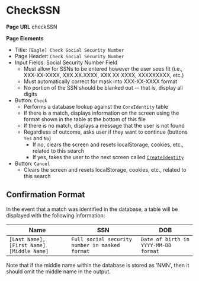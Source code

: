 # CheckSSN

**Page URL**
checkSSN

**Page Elements**
- Title: `[Eagle] Check Social Security Number`
- Page Header: `Check Social Security Number`
- Input Fields: Social Security Number Field
  - Must allow for SSNs to be entered however the user sees fit (i.e., XXX-XX-XXXX, XXX.XX.XXXX, XXX XX XXXX, XXXXXXXXX, etc.)
  - Must automatically correct for mask into XXX-XX-XXXX format
  - No portion of the SSN should be blanked out -- that is, display all digits
- Button: `Check`
  - Performs a database lookup against the `CoreIdentity` table
  - If there is a match, displays information on the screen using the format shown in the table at the bottom of this file
  - If there is no match, displays a message that the user is not found
  - Regardless of outcome, asks user if they want to continue (buttons `Yes` and `No`)
    - If no, clears the screen and resets localStorage, cookies, etc., related to this search
    - If yes, takes the user to the next screen called [`CreateIdentity`](CreateIdentity.md)
- Button: `Cancel`
  - Clears the screen and resets localStorage, cookies, etc., related to this search

## Confirmation Format

In the event that a match was identified in the database, a table will be displayed with the following information:

| Name | SSN | DOB | 
| ---- | --- | --- |
| `[Last Name], [First Name] [Middle Name]` | `Full social security number in masked format` | `Date of birth in YYYY-MM-DD format` |

Note that if the middle name within the database is stored as 'NMN', then it should omit the middle name in the output.